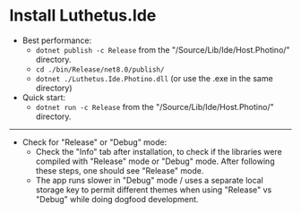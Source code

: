 # Install Luthetus.Ide

- Best performance:
    - `dotnet publish -c Release` from the "/Source/Lib/Ide/Host.Photino/" directory.
    - `cd ./bin/Release/net8.0/publish/`
    - `dotnet ./Luthetus.Ide.Photino.dll` (or use the .exe in the same directory)
- Quick start:
    - `dotnet run -c Release` from the "/Source/Lib/Ide/Host.Photino/" directory.

---

- Check for "Release" or "Debug" mode:
    - Check the "Info" tab after installation, to check if the libraries were compiled with "Release" mode or "Debug" mode. After following these steps, one should see "Release" mode.
    - The app runs slower in "Debug" mode / uses a separate local storage key to permit different themes when using "Release" vs "Debug" while doing dogfood development.